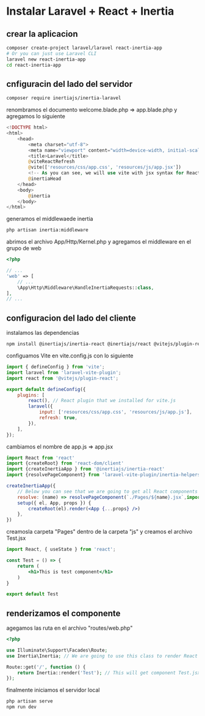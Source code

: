 # Instalar Laravel + React + Inertia

## crear la aplicacion

```bash 
composer create-project laravel/laravel react-inertia-app
# Or you can just use Laravel CLI
laravel new react-inertia-app
cd react-inertia-app
```

## cnfiguracin del lado del servidor

```bash
composer require inertiajs/inertia-laravel
```

renombramos el documento welcome.blade.php => app.blade.php y agregamos lo siguiente

```php
<!DOCTYPE html>
<html>
    <head>
        <meta charset="utf-8">
        <meta name="viewport" content="width=device-width, initial-scale=1">
        <title>Laravel</title>
        @viteReactRefresh 
        @vite(['resources/css/app.css', 'resources/js/app.jsx'])
        <!-- As you can see, we will use vite with jsx syntax for React-->
        @inertiaHead
    </head>
    <body>
        @inertia
    </body>
</html>
```

generamos el middlewaede inertia

```bash
php artisan inertia:middleware
```
abrimos el archivo App/Http/Kernel.php y agregamos el middleware en el grupo de web

```php
<?php

// ...
'web' => [
    // ...
    \App\Http\Middleware\HandleInertiaRequests::class,
],
// ...
```

## configuracion del lado del cliente

instalamos las dependencias

```bash
npm install @inertiajs/inertia-react @inertiajs/react @vitejs/plugin-react react react-dom
```

configuamos Vite en vite.config.js con lo siguiente

```javascript
import { defineConfig } from 'vite';
import laravel from 'laravel-vite-plugin';
import react from '@vitejs/plugin-react';

export default defineConfig({
    plugins: [
        react(), // React plugin that we installed for vite.js
        laravel({
            input: ['resources/css/app.css', 'resources/js/app.js'],
            refresh: true,
        }),
    ],
});
```

cambiamos el nombre de app.js => app.jsx

```jsx
import React from 'react'
import {createRoot} from 'react-dom/client'
import {createInertiaApp } from '@inertiajs/inertia-react'
import {resolvePageComponent} from 'laravel-vite-plugin/inertia-helpers'

createInertiaApp({
    // Below you can see that we are going to get all React components from resources/js/Pages folder
    resolve: (name) => resolvePageComponent(`./Pages/${name}.jsx`,import.meta.glob('./Pages/**/*.jsx')),
    setup({ el, App, props }) {
        createRoot(el).render(<App {...props} />)
    },
})
```

creamosla carpeta "Pages" dentro de la carpeta "js" y  creamos el archivo Test.jsx

```jsx
import React, { useState } from 'react';

const Test = () => {
    return (
        <h1>This is test component</h1>
    )
}

export default Test
```


## renderizamos el componente

agegamos las ruta en el archivo "routes/web.php" 

```php
<?php

use Illuminate\Support\Facades\Route;
use Inertia\Inertia; // We are going to use this class to render React components

Route::get('/', function () {
    return Inertia::render('Test'); // This will get component Test.jsx from the resources/js/Pages/Test.jsx
});
```


finalmente iniciamos el servidor local 

```bash
php artisan serve
npm run dev
```